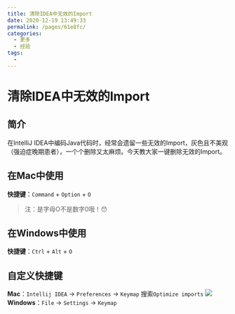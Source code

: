 ```yaml
---
title: 清除IDEA中无效的Import
date: 2020-12-19 13:49:33
permalink: /pages/61e8fc/
categories:
  - 更多
  - 经验
tags:
  - 
---
```


# 清除IDEA中无效的Import
## 简介
在IntelliJ IDEA中编码Java代码时，经常会遗留一些无效的Import，灰色且不美观（强迫症晚期患者），一个个删除又太麻烦。今天教大家一键删除无效的Import。

## 在Mac中使用
**快捷键**：`Command` + `Option` + `O`

> 注：是字母O不是数字0哦！😯

## 在Windows中使用
**快捷键**：`Ctrl` + `Alt` + `O`

## 自定义快捷键
**Mac**：`Intellij IDEA` -> `Preferences` -> `Keymap` 搜索`Optimize imports`
![](https://cdn.jsdelivr.net/gh/kimentanm/image-store/img/20201219141524.png)
**Windows**：`File` -> `Settings` -> `Keymap`
